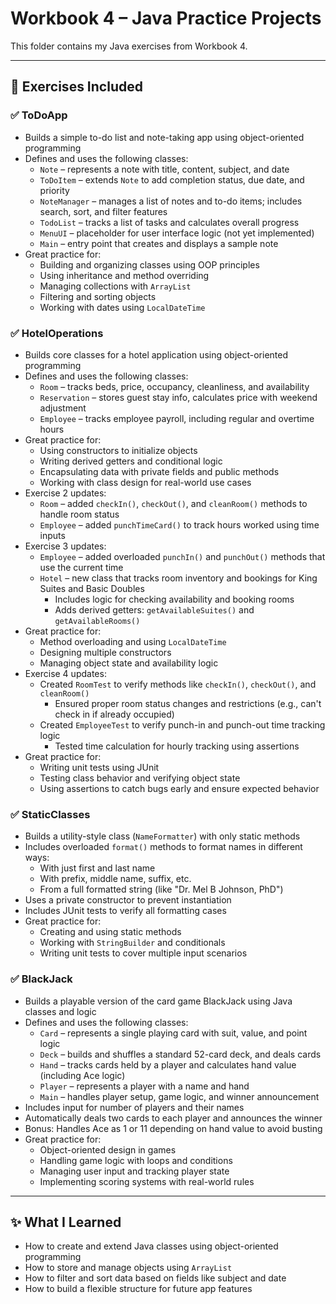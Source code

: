 # Workbook 4 – Java Practice Projects

This folder contains my Java exercises from Workbook 4.  

---

## 📘 Exercises Included

### ✅ ToDoApp
- Builds a simple to-do list and note-taking app using object-oriented programming
- Defines and uses the following classes:
  - `Note` – represents a note with title, content, subject, and date
  - `ToDoItem` – extends `Note` to add completion status, due date, and priority
  - `NoteManager` – manages a list of notes and to-do items; includes search, sort, and filter features
  - `TodoList` – tracks a list of tasks and calculates overall progress
  - `MenuUI` – placeholder for user interface logic (not yet implemented)
  - `Main` – entry point that creates and displays a sample note
- Great practice for:
  - Building and organizing classes using OOP principles
  - Using inheritance and method overriding
  - Managing collections with `ArrayList`
  - Filtering and sorting objects
  - Working with dates using `LocalDateTime`

### ✅ HotelOperations
- Builds core classes for a hotel application using object-oriented programming
- Defines and uses the following classes:
  - `Room` – tracks beds, price, occupancy, cleanliness, and availability
  - `Reservation` – stores guest stay info, calculates price with weekend adjustment
  - `Employee` – tracks employee payroll, including regular and overtime hours
- Great practice for:
  - Using constructors to initialize objects
  - Writing derived getters and conditional logic
  - Encapsulating data with private fields and public methods
  - Working with class design for real-world use cases
- Exercise 2 updates:
  - `Room` – added `checkIn()`, `checkOut()`, and `cleanRoom()` methods to handle room status
  - `Employee` – added `punchTimeCard()` to track hours worked using time inputs
- Exercise 3 updates:
  - `Employee` – added overloaded `punchIn()` and `punchOut()` methods that use the current time
  - `Hotel` – new class that tracks room inventory and bookings for King Suites and Basic Doubles
    - Includes logic for checking availability and booking rooms
    - Adds derived getters: `getAvailableSuites()` and `getAvailableRooms()`
- Great practice for:
  - Method overloading and using `LocalDateTime`
  - Designing multiple constructors
  - Managing object state and availability logic
- Exercise 4 updates:
  - Created `RoomTest` to verify methods like `checkIn()`, `checkOut()`, and `cleanRoom()`
    - Ensured proper room status changes and restrictions (e.g., can't check in if already occupied)
  - Created `EmployeeTest` to verify punch-in and punch-out time tracking logic
    - Tested time calculation for hourly tracking using assertions
- Great practice for:
  - Writing unit tests using JUnit
  - Testing class behavior and verifying object state
  - Using assertions to catch bugs early and ensure expected behavior

### ✅ StaticClasses
- Builds a utility-style class (`NameFormatter`) with only static methods
- Includes overloaded `format()` methods to format names in different ways:
  - With just first and last name
  - With prefix, middle name, suffix, etc.
  - From a full formatted string (like "Dr. Mel B Johnson, PhD")
- Uses a private constructor to prevent instantiation
- Includes JUnit tests to verify all formatting cases
- Great practice for:
  - Creating and using static methods
  - Working with `StringBuilder` and conditionals
  - Writing unit tests to cover multiple input scenarios

### ✅ BlackJack
- Builds a playable version of the card game BlackJack using Java classes and logic
- Defines and uses the following classes:
  - `Card` – represents a single playing card with suit, value, and point logic
  - `Deck` – builds and shuffles a standard 52-card deck, and deals cards
  - `Hand` – tracks cards held by a player and calculates hand value (including Ace logic)
  - `Player` – represents a player with a name and hand
  - `Main` – handles player setup, game logic, and winner announcement
- Includes input for number of players and their names
- Automatically deals two cards to each player and announces the winner
- Bonus: Handles Ace as 1 or 11 depending on hand value to avoid busting
- Great practice for:
  - Object-oriented design in games
  - Handling game logic with loops and conditions
  - Managing user input and tracking player state
  - Implementing scoring systems with real-world rules

---

## ✨ What I Learned
- How to create and extend Java classes using object-oriented programming  
- How to store and manage objects using `ArrayList`  
- How to filter and sort data based on fields like subject and date  
- How to build a flexible structure for future app features  
